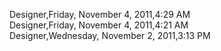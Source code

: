 ﻿Designer,Friday, November 4, 2011,4:29 AM  Designer,Friday, November 4, 2011,4:21 AM  Designer,Wednesday, November 2, 2011,3:13 PM